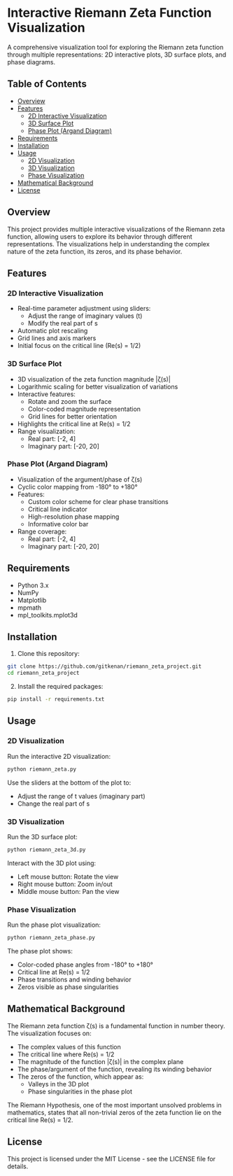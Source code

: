 # Interactive Riemann Zeta Function Visualization

A comprehensive visualization tool for exploring the Riemann zeta function through multiple representations: 2D interactive plots, 3D surface plots, and phase diagrams.

## Table of Contents
- [Overview](#overview)
- [Features](#features)
  - [2D Interactive Visualization](#2d-interactive-visualization)
  - [3D Surface Plot](#3d-surface-plot)
  - [Phase Plot (Argand Diagram)](#phase-plot-argand-diagram)
- [Requirements](#requirements)
- [Installation](#installation)
- [Usage](#usage)
  - [2D Visualization](#2d-visualization)
  - [3D Visualization](#3d-visualization)
  - [Phase Visualization](#phase-visualization)
- [Mathematical Background](#mathematical-background)
- [License](#license)

## Overview

This project provides multiple interactive visualizations of the Riemann zeta function, allowing users to explore its behavior through different representations. The visualizations help in understanding the complex nature of the zeta function, its zeros, and its phase behavior.

## Features

### 2D Interactive Visualization
- Real-time parameter adjustment using sliders:
  - Adjust the range of imaginary values (t)
  - Modify the real part of s
- Automatic plot rescaling
- Grid lines and axis markers
- Initial focus on the critical line (Re(s) = 1/2)

### 3D Surface Plot
- 3D visualization of the zeta function magnitude |ζ(s)|
- Logarithmic scaling for better visualization of variations
- Interactive features:
  - Rotate and zoom the surface
  - Color-coded magnitude representation
  - Grid lines for better orientation
- Highlights the critical line at Re(s) = 1/2
- Range visualization:
  - Real part: [-2, 4]
  - Imaginary part: [-20, 20]

### Phase Plot (Argand Diagram)
- Visualization of the argument/phase of ζ(s)
- Cyclic color mapping from -180° to +180°
- Features:
  - Custom color scheme for clear phase transitions
  - Critical line indicator
  - High-resolution phase mapping
  - Informative color bar
- Range coverage:
  - Real part: [-2, 4]
  - Imaginary part: [-20, 20]

## Requirements

- Python 3.x
- NumPy
- Matplotlib
- mpmath
- mpl_toolkits.mplot3d

## Installation

1. Clone this repository:
```bash
git clone https://github.com/gitkenan/riemann_zeta_project.git
cd riemann_zeta_project
```

2. Install the required packages:
```bash
pip install -r requirements.txt
```

## Usage

### 2D Visualization
Run the interactive 2D visualization:
```bash
python riemann_zeta.py
```

Use the sliders at the bottom of the plot to:
- Adjust the range of t values (imaginary part)
- Change the real part of s

### 3D Visualization
Run the 3D surface plot:
```bash
python riemann_zeta_3d.py
```

Interact with the 3D plot using:
- Left mouse button: Rotate the view
- Right mouse button: Zoom in/out
- Middle mouse button: Pan the view

### Phase Visualization
Run the phase plot visualization:
```bash
python riemann_zeta_phase.py
```

The phase plot shows:
- Color-coded phase angles from -180° to +180°
- Critical line at Re(s) = 1/2
- Phase transitions and winding behavior
- Zeros visible as phase singularities

## Mathematical Background

The Riemann zeta function ζ(s) is a fundamental function in number theory. The visualization focuses on:
- The complex values of this function
- The critical line where Re(s) = 1/2
- The magnitude of the function |ζ(s)| in the complex plane
- The phase/argument of the function, revealing its winding behavior
- The zeros of the function, which appear as:
  - Valleys in the 3D plot
  - Phase singularities in the phase plot

The Riemann Hypothesis, one of the most important unsolved problems in mathematics, states that all non-trivial zeros of the zeta function lie on the critical line Re(s) = 1/2.

## License

This project is licensed under the MIT License - see the LICENSE file for details.
